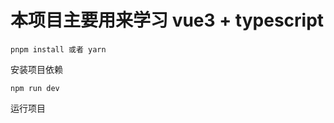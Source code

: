 # 本项目主要用来学习 vue3 + typescript

```shell
pnpm install 或者 yarn
```
安装项目依赖
```shell
npm run dev
```
运行项目
